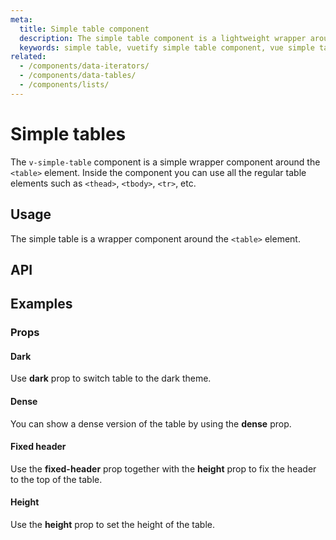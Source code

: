 ```yaml
---
meta:
  title: Simple table component
  description: The simple table component is a lightweight wrapper around the table element that provides a Material Design feel without all the baggage.
  keywords: simple table, vuetify simple table component, vue simple table component, table component
related:
  - /components/data-iterators/
  - /components/data-tables/
  - /components/lists/
---
```


# Simple tables

The `v-simple-table` component is a simple wrapper component around the `<table>` element. Inside the component you can use all the regular table elements such as `<thead>`, `<tbody>`, `<tr>`, etc.

<entry-ad />

## Usage

The simple table is a wrapper component around the `<table>` element.

<example file="v-simple-table/usage" />

## API

<api-inline />

## Examples

### Props

#### Dark

Use **dark** prop to switch table to the dark theme.

<example file="v-simple-table/prop-dark" />

#### Dense

You can show a dense version of the table by using the **dense** prop.

<example file="v-simple-table/prop-dense" />

#### Fixed header

Use the **fixed-header** prop together with the **height** prop to fix the header to the top of the table.

<example file="v-simple-table/prop-fixed-header" />

#### Height

Use the **height** prop to set the height of the table.

<example file="v-simple-table/prop-height" />

<backmatter />
